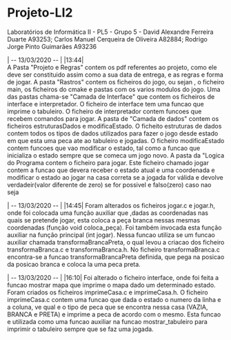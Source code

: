 # Projeto-LI2
Laboratórios de Informática II - PL5 - Grupo 5 - David Alexandre Ferreira Duarte A93253; Carlos Manuel Cerqueira de Oliveira A82884; Rodrigo Jorge Pinto Guimarães A93236

| -- 13/03/2020 -- |  |13:44|  
  A Pasta "Projeto e Regras" contem os pdf referentes ao projeto, como ele deve ser constituido assim como a sua data de entrega, e as regras e forma de jogar.
  A pasta "Rastros" contem os ficheiros do jogo, ou sejan , o ficheiro main, os ficheiros do cmake e pastas com os varios modulos do jogo.
  Uma das pastas chama-se "Camada de Interface" que contem os ficheiros de interface e interpretador. O ficheiro de interface tem uma funcao que imprime o tabuleiro. O ficheiro de interpretador contem funcoes que recebem comandos para jogar.
  A pasta de "Camada de dados" contem os ficheiros estruturasDados e modificaEstado. O ficheito estruturas de dados contem todos os tipos de dados utilizados para fazer o jogo desde estado em que esta uma peca ate ao tabuleiro e jogadas. O ficheiro modificaEstado contem funcoes que vao modificar o estado, tal como a funcao que inicializa o estado sempre que se comeca um  jogo novo.
  A pasta da "Logica do Programa contem o ficheiro para jogar. Este ficheiro chamado jogar contem a funcao que devera receber o estado atual e uma coordenada e modificar o estado ao jogar na casa correta se a jogada for válida e devolve verdadeir(valor diferente de zero) se for possivel e falso(zero) caso nao seja 

| -- 13/03/2020 -- |  |14:45|
Foram alterados os ficheiros jogar.c e jogar.h, onde foi colocada uma função auxiliar que ,dadas as coordenadas nas quais se pretende jogar, esta coloca a peça branca nessas mesmas coordenadas (função void coloca_peça).
Foi também invocada esta função auxiliar na função principal (int jogar).  Nessa funcao utiliza se um funcao auxiliar chamada transformaBrancaPreta, o qual levou a criacao dos ficheiro transformaBranca.c e transformaBranca.h. No ficheiro transformaBranca.c encontra-se a funcao transformaBrancaPreta definida, que pega na posicao da posicao branca e coloca la uma peca preta.

| -- 13/03/2020 -- |  |16:10|
Foi alterado o ficheiro interface, onde foi feita a funcao mostrar mapa que imprime o mapa dado um determinado estado. Foram criados os ficheiros imprimeCasa.c e imprimeCasa.h. O ficheiro imprimeCasa.c contem uma funcao que dada o estado o numero da linha e a coluna, ve qual e o tipo de peca que se encontra nessa casa (VAZIA, BRANCA e PRETA) e imprime a peca de acordo com o mesmo. Esta funcao e utilizada como uma funcao auxiliar na funcao mostrar_tabuleiro para imprimir o tabuleiro sempre que se faz uma jogada.
